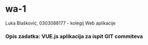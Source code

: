 # wa-1

 Luka Blašković, 0303088177 - kolegij Web aplikacije
### Opis zadatka: VUE.js aplikacija za ispit GIT commiteva
